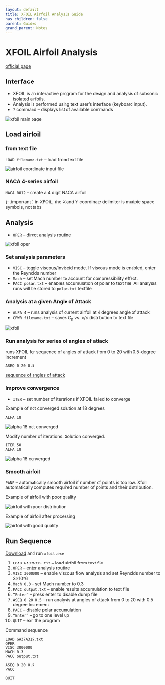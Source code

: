 ```yaml
---
layout: default
title: XFOIL Airfoil Analysis Guide
has_children: false
parent: Guides
grand_parent: Notes
---
```


# XFOIL Airfoil Analysis

[official page](http://web.mit.edu/drela/Public/web/xfoil/)

## Interface

- XFOIL is an interactive program for the design and analysis of
  subsonic isolated airfoils.
- Analysis is performed using text user’s interface (keyboard input).
- `?` command – displays list of available commands

![xfoil main page](xfoil-1.png)

## Load airfoil

### from text file

`LOAD filename.txt` – load from text file

![airfoil coordinate input file](airfoil-coordinates.png)

### NACA 4-series airfoil

`NACA 0012` – create a 4 digit NACA airfoil

{: .important } In XFOIL, the X and Y coordinate delimiter is mutiple space symbols, not tabs

## Analysis

- `OPER` – direct analysis routine

![xfoil oper](xfoil-2.png)

### Set analysis parameters

- `VISC` – toggle viscous/inviscid mode. If viscous mode is enabled,
  enter the Reynolds number
- `Mach` – set Mach number to account for compressibility effect.
- `PACC polar.txt` – enables accumulation of polar to text file.
  All analysis runs will be stored to `polar.txt` textfile

### Analysis at a given Angle of Attack

- `ALFA 4` – runs analysis of current airfoil at 4 degrees angle of attack
- `CPWR filename.txt` – saves $C_p$ vs. $x/c$ distribution to text file

![xfoil](xfoil-3.png)

### Run analysis for series of angles of attack

runs XFOIL for sequence of angles of attack from 0 to 20 with 0.5-degree
increment

```text
ASEQ 0 20 0.5
```

[sequence of angles of attack](xfoil-8.png)

### Improve convergence

- `ITER` – set number of iterations if XFOIL failed to converge

Example of not converged solution at 18 degrees

```text
ALFA 18
```

![alpha 18 not converged](xfoil-4.png)

Modify number of iterations. Solution converged.

```text
ITER 50
ALFA 18
```

![alpha 18 converged](xfoil-5.png)

### Smooth airfoil

`PANE` – automatically smooth airfoil if number of points is too low.
Xfoil automatically computes required number of points and their
distribution.

Example of airfoil with poor quality

![airfoil with poor distribution](xfoil-6.png)

Example of airfoil after processing

![airfoil with good quality](xfoil-7.png)

## Run Sequence

[Download](http://web.mit.edu/drela/Public/web/xfoil/) and run `xfoil.exe`

1. `LOAD GA37A315.txt` – load airfoil from text file
2. `OPER` – enter analysis routine
3. `VISC 3000000` – enable viscous flow analysis and set Reynolds number to 3×10^6
4. `Mach 0.3` – set Mach number to 0.3
5. `PACC output.txt` – enable results accumulation to text file
6. `“Enter”` – press enter to disable dump file
7. `ASEQ 0 20 0.5` – run analysis at angles of attack from 0 to 20 with
   0.5 degree increment
8. `PACC` – disable polar accumulation
9. `“Enter”` – go to one level up
10. `QUIT` – exit the program

Command sequence

```text
LOAD GA37A315.txt
OPER
VISC 3000000
MACH 0.3
PACC output.txt

ASEQ 0 20 0.5
PACC

QUIT
```